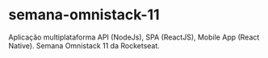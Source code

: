 # semana-omnistack-11
Aplicação multiplataforma API (NodeJs), SPA (ReactJS), Mobile App (React Native). Semana Omnistack 11 da Rocketseat.
